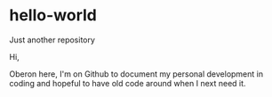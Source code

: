 # hello-world
Just another repository

Hi,

Oberon here, I'm on Github to document my personal development in coding
and hopeful to have old code around when I next need it.
